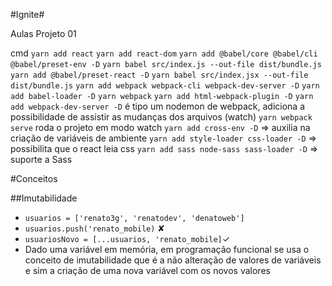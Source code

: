 #Ignite#

Aulas Projeto 01

cmd
```yarn add react```
```yarn add react-dom```
```yarn add @babel/core @babel/cli @babel/preset-env -D```
```yarn babel src/index.js --out-file dist/bundle.js```
```yarn add @babel/preset-react -D```
```yarn babel src/index.jsx --out-file dist/bundle.js```
```yarn add webpack webpack-cli webpack-dev-server -D```
```yarn add babel-loader -D```
```yarn webpack```
```yarn add html-webpack-plugin -D```
```yarn add webpack-dev-server -D``` é tipo um nodemon de webpack, adiciona a possibilidade de assistir as mudanças dos arquivos (watch)
```yarn webpack serve``` roda o projeto em modo watch
```yarn add cross-env -D``` => auxilia na criação de variáveis de ambiente
```yarn add style-loader css-loader -D``` => possibilita que o react leia css
```yarn add sass node-sass sass-loader -D``` => suporte a Sass


#Conceitos

##Imutabilidade
  - ```usuarios = ['renato3g', 'renatodev', 'denatoweb']```
  - ```usuarios.push('renato_mobile)``` ✘
  - ```usuariosNovo = [...usuarios, 'renato_mobile]```✓
  - Dado uma variável em memória, em programação funcional se usa o conceito de imutabilidade que é a não alteração de valores de variáveis e sim a criação de uma nova variável com os novos valores